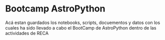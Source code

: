 # Bootcamp AstroPython
Acá estan guardados los notebooks, scripts, docuementos y datos con los cuales ha sido llevado a cabo el BootCamp de AstroPython dentro de las actividades de RECA
